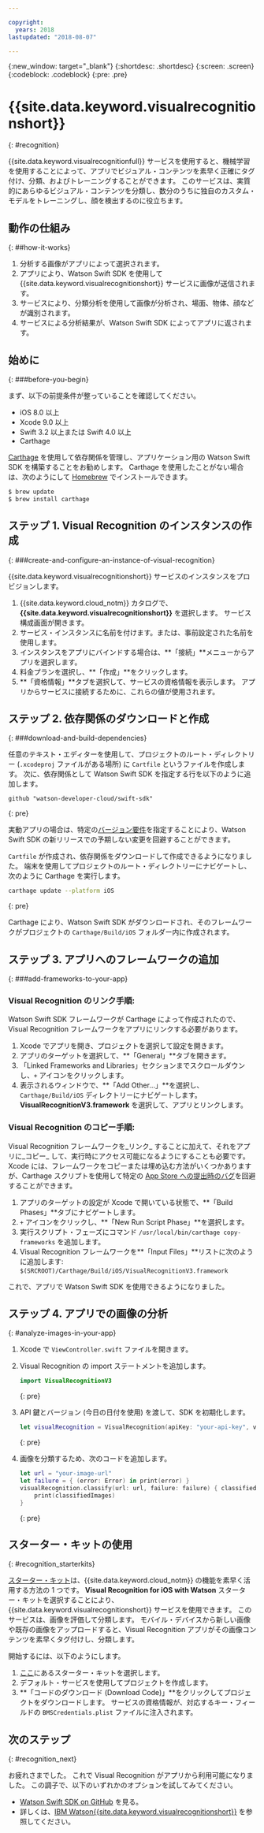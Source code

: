 ```yaml
---

copyright:
  years: 2018
lastupdated: "2018-08-07"

---
```

{:new_window: target="_blank"}
{:shortdesc: .shortdesc}
{:screen: .screen}
{:codeblock: .codeblock}
{:pre: .pre}

# {{site.data.keyword.visualrecognitionshort}}
{: #recognition}

{{site.data.keyword.visualrecognitionfull}} サービスを使用すると、機械学習を使用することによって、アプリでビジュアル・コンテンツを素早く正確にタグ付け、分類、およびトレーニングすることができます。 このサービスは、実質的にあらゆるビジュアル・コンテンツを分類し、数分のうちに独自のカスタム・モデルをトレーニングし、顔を検出するのに役立ちます。

## 動作の仕組み
{: ##how-it-works}

1. 分析する画像がアプリによって選択されます。
2. アプリにより、Watson Swift SDK を使用して {{site.data.keyword.visualrecognitionshort}} サービスに画像が送信されます。
3. サービスにより、分類分析を使用して画像が分析され、場面、物体、顔などが識別されます。
4. サービスによる分析結果が、Watson Swift SDK によってアプリに返されます。

## 始めに
{: ###before-you-begin}

まず、以下の前提条件が整っていることを確認してください。
<ul>
  <li>iOS 8.0 以上</li>
  <li>Xcode 9.0 以上</li>
  <li>Swift 3.2 以上または Swift 4.0 以上</li>
  <li>Carthage</li>
</ul>

[Carthage](https://github.com/Carthage/Carthage) を使用して依存関係を管理し、アプリケーション用の Watson Swift SDK を構築することをお勧めします。 Carthage を使用したことがない場合は、次のようにして [Homebrew](http://brew.sh/) でインストールできます。

```bash
$ brew update
$ brew install carthage
```

## ステップ 1. Visual Recognition のインスタンスの作成
{: ###create-and-configure-an-instance-of-visual-recognition}

{{site.data.keyword.visualrecognitionshort}} サービスのインスタンスをプロビジョンします。

1. {{site.data.keyword.cloud_notm}} カタログで、**{{site.data.keyword.visualrecognitionshort}}** を選択します。 サービス構成画面が開きます。
2. サービス・インスタンスに名前を付けます。または、事前設定された名前を使用します。
3. インスタンスをアプリにバインドする場合は、**「接続」**メニューからアプリを選択します。
4. 料金プランを選択し、**「作成」**をクリックします。
5. **「資格情報」**タブを選択して、サービスの資格情報を表示します。 アプリからサービスに接続するために、これらの値が使用されます。

## ステップ 2. 依存関係のダウンロードと作成
{: ###download-and-build-dependencies}

任意のテキスト・エディターを使用して、プロジェクトのルート・ディレクトリー (`.xcodeproj` ファイルがある場所) に `Cartfile` というファイルを作成します。 次に、依存関係として Watson Swift SDK を指定する行を以下のように追加します。
```
github "watson-developer-cloud/swift-sdk"
```
{: pre}

実動アプリの場合は、特定の[バージョン要件](https://github.com/Carthage/Carthage/blob/master/Documentation/Artifacts.md#version-requirement)を指定することにより、Watson Swift SDK の新リリースでの予期しない変更を回避することができます。

`Cartfile` が作成され、依存関係をダウンロードして作成できるようになりました。 端末を使用してプロジェクトのルート・ディレクトリーにナビゲートし、次のように Carthage を実行します。

```bash
carthage update --platform iOS
```
{: pre}

Carthage により、Watson Swift SDK がダウンロードされ、そのフレームワークがプロジェクトの `Carthage/Build/iOS` フォルダー内に作成されます。

## ステップ 3. アプリへのフレームワークの追加
{: ###add-frameworks-to-your-app}

### Visual Recognition のリンク手順:

Watson Swift SDK フレームワークが Carthage によって作成されたので、Visual Recognition フレームワークをアプリにリンクする必要があります。

1. Xcode でアプリを開き、プロジェクトを選択して設定を開きます。
2. アプリのターゲットを選択して、**「General」**タブを開きます。
3. 「Linked Frameworks and Libraries」セクションまでスクロールダウンし、`+` アイコンをクリックします。
4. 表示されるウィンドウで、**「Add Other...」**を選択し、`Carthage/Build/iOS` ディレクトリーにナビゲートします。 **VisualRecognitionV3.framework** を選択して、アプリとリンクします。

### Visual Recognition のコピー手順:

Visual Recognition フレームワークを_リンク_ することに加えて、それをアプリに_コピー_ して、実行時にアクセス可能になるようにすることも必要です。 Xcode には、フレームワークをコピーまたは埋め込む方法がいくつかありますが、Carthage スクリプトを使用して特定の [App Store への提出時のバグ](http://www.openradar.me/radar?id=6409498411401216)を回避することができます。

1. アプリのターゲットの設定が Xcode で開いている状態で、**「Build Phases」**タブにナビゲートします。
2. `+` アイコンをクリックし、**「New Run Script Phase」**を選択します。
3. 実行スクリプト・フェーズにコマンド `/usr/local/bin/carthage copy-frameworks` を追加します。
4. Visual Recognition フレームワークを**「Input Files」**リストに次のように追加します: `$(SRCROOT)/Carthage/Build/iOS/VisualRecognitionV3.framework`

これで、アプリで Watson Swift SDK を使用できるようになりました。

## ステップ 4. アプリでの画像の分析
{: #analyze-images-in-your-app}

1. Xcode で `ViewController.swift` ファイルを開きます。

1. Visual Recognition の import ステートメントを追加します。
    ```swift
    import VisualRecognitionV3
    ```
    {: pre}

1. API 鍵とバージョン (今日の日付を使用) を渡して、SDK を初期化します。
    ```swift
    let visualRecognition = VisualRecognition(apiKey: "your-api-key", version: "yyyy-mm-dd")
    ```
    {: pre}

1. 画像を分類するため、次のコードを追加します。
    ```swift
    let url = "your-image-url"
    let failure = { (error: Error) in print(error) }
    visualRecognition.classify(url: url, failure: failure) { classifiedImages in
        print(classifiedImages)
    }
    ```
    {: pre}

## スターター・キットの使用
{: #recognition_starterkits}

[スターター・キット](https://console.bluemix.net/developer/appledevelopment/starter-kits)は、{{site.data.keyword.cloud_notm}} の機能を素早く活用する方法の 1 つです。 **Visual Recognition for iOS with Watson** スターター・キットを選択することにより、{{site.data.keyword.visualrecognitionshort}} サービスを使用できます。 このサービスは、画像を評価して分類します。 モバイル・デバイスから新しい画像や既存の画像をアップロードすると、Visual Recognition アプリがその画像コンテンツを素早くタグ付けし、分類します。

開始するには、以下のようにします。
1. [ここ](https://console.bluemix.net/developer/appledevelopment/starter-kits/visual-recognition-for-ios-with-watson)にあるスターター・キットを選択します。
2. デフォルト・サービスを使用してプロジェクトを作成します。
3. **「コードのダウンロード (Download Code)」**をクリックしてプロジェクトをダウンロードします。 サービスの資格情報が、対応するキー・フィールドの `BMSCredentials.plist` ファイルに注入されます。

## 次のステップ
{: #recognition_next}

お疲れさまでした。 これで Visual Recognition がアプリから利用可能になりました。 この調子で、以下のいずれかのオプションを試してみてください。
* [Watson Swift SDK on GitHub](https://github.com/watson-developer-cloud/swift-sdk) を見る。
* 詳しくは、[IBM Watson{{site.data.keyword.visualrecognitionshort}}](https://www.ibm.com/watson/services/visual-recognition/) を参照してください。


